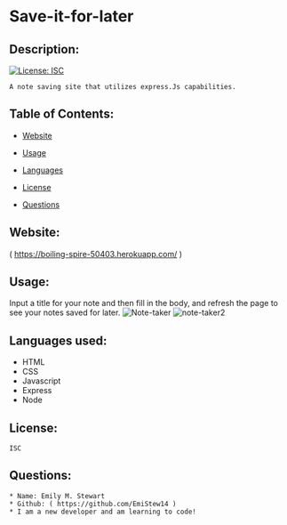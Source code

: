 # Save-it-for-later
  ## Description:

  [![License: ISC](https://img.shields.io/badge/License-ISC-blue.svg)](https://opensource.org/licenses/ISC)
  
    A note saving site that utilizes express.Js capabilities.

  ## Table of Contents:
  
  * [Website](#Website)
    
  
  * [Usage](#Usage)

  * [Languages](#Languages) 
  
  * [License](#License)
  
  * [Questions](#Questions)
    
  

  ## Website:
 ( https://boiling-spire-50403.herokuapp.com/ )

  ## Usage:
  Input a title for your note and then fill in the body, and refresh the page to see your notes saved for later.
  ![Note-taker](https://user-images.githubusercontent.com/77601180/115123230-eca01600-9f70-11eb-9078-e6634fd2e22a.png)
  ![note-taker2](https://user-images.githubusercontent.com/77601180/115123232-edd14300-9f70-11eb-98ee-e0f6b9bb05e2.png)

  
  ## Languages used:
 * HTML
 * CSS
 * Javascript
 * Express
 * Node

  ## License:
    ISC
  ## Questions: 
    * Name: Emily M. Stewart
    * Github: ( https://github.com/EmiStew14 )
    * I am a new developer and am learning to code!